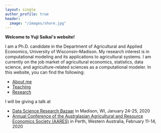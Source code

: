 ```yaml
---
layout: single
author_profile: true
header:
  image: "/images/shore.jpg"
---
```


**Welcome to Yuji Saikai's website!**

I am a Ph.D. candidate in the Department of Agricultural and Applied Economics, University of Wisconsin–Madison. My research interest is in computational modeling and its applications to agricultural systems. I am currently on the job market of agricultural economics, statistics, data science, and agriculture-related sciences as a computational modeler. In this website, you can find the following:
- [About me](/about/)
- [Teaching](/teaching/)
- [Research](/research/)


I will be giving a talk at
- [Data Science Research Bazaar](https://hub.datascience.wisc.edu/research-bazaar-madison-wi-january-24-25-2020/) in Madison, WI, January 24-25, 2020
- [Annual Conference of the Australasian Agricultural and Resource Economics Society (AARES)](https://www.aares2020.org) in Perth, Western Australia, February 11-14, 2020
